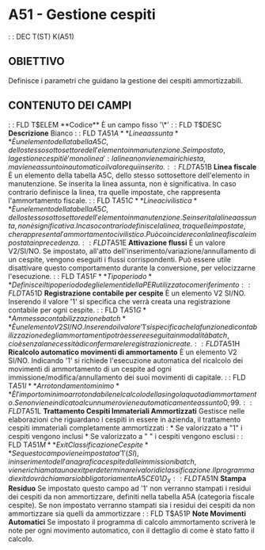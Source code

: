 # A51 - Gestione cespiti
 :  : DEC T(ST) K(A51)
## OBIETTIVO
Definisce i parametri che guidano la gestione dei cespiti ammortizzabili.
## CONTENUTO DEI CAMPI
 :  : FLD T$ELEM **Codice**
È un campo fisso '\*'
 :  : FLD T$DESC **Descrizione**
Bianco
 :  : FLD T$A51A **Linea assunta**
È un elemento della tabella A5C, dello stesso sottosettore dell'elemento in manutenzione. Se impostato, la gestione cespiti è 'monolinea' :  la linea non viene mai richiesta, ma viene assunto in automatico il valore qui inserito.
 :  : FLD T$A51B **Linea fiscale**
È un elemento della tabella A5C, dello stesso sottosettore dell'elemento in manutenzione. Se inserita la linea assunta, non è significativa. In caso contrario definisce la linea, tra quelle impostate, che rappresenta l'ammortamento fiscale.
 :  : FLD T$A51C **Linea civilistica**
È un elemento della tabella A5C, dello stesso sottosettore dell'elemento in manutenzione. Se inserita la linea assunta, non è significativa. In caso contrario definisce la linea, tra quelle impostate, che rappresenta l'ammortamento civilistico. Può coincidere con la linea fiscale impostata in precedenza.
 :  : FLD T$A51E **Attivazione flussi**
È un valore V2/SI/NO. Se impostato, all'atto dell'inserimento/variazione/annullamento di un cespite, vengono eseguiti i flussi corrispondenti.
Può essere utile disattivare questo comportamento durante la conversione, per velocizzarne l'esecuzione.
 :  : FLD T$A51F **Tipo periodo**
Definisce il tipo periodo degli elementi della PER utilizzato come riferimento
 :  : FLD T$A51D **Registrazione contabile per cespite**
È un elemento V2 SI/NO. Inserendo il valore '1' si specifica che verrà creata una registrazione contabile per ogni cespite.
 :  : FLD T$A51G **Ammessa contabilizzazione batch**
È un elemento V2 SI/NO. Inserendo il valore '1' si specifica che la funzione di contabilizzazione degli ammortamenti potrà essere eseguita in modalità batch, cioè senza la necessità di confermare le registrazioni create.
 :  : FLD T$A51H **Ricalcolo automatico movimenti di ammortamento**
È un elemento V2 SI/NO. Indicando '1' si richiede l'esecuzione automatica del ricalcolo dei movimenti di ammortamento di un cespite ad ogni immissione/modifica/annullamento dei suoi movimenti di capitale.
 :  : FLD T$A51I **Arrotondamento minimo**
È l'importo minimo arrotondabile nel calcolo della singola quota di ammortamento. Se
non viene indicato alcun numero viene automaticamente assunto 0,99.
 :  : FLD T$A51L **Trattamento Cespiti Immateriali Ammortizzati**
Gestisce nelle elaborazioni che riguardano i cespiti in essere in azienda, il trattamento
cespiti immateriali completamente ammortizzati : 
\* Se valorizzato a "1" i cespiti vengono inclusi
\* Se valorizzato a " " i cespiti vengono esclusi
 :  : FLD T$A51M **Exit Classificazione Cespite**
Se questo campo viene impostato a '1' (SI), in inserimento dell'anagrafica cespite dalle immissioni
batch, viene richiamata una exit per determinare i valori di classificazione.
Il programma di exit dovrà chiamarsi obbligatoriamente A5CE01D_X
 :  : FLD T$A51N **Stampa Residuo**
Se impostato questo campo ad '1' non verranno stampati i residui dei cespiti da non ammortizzare,
definiti nella tabella A5A (categoria fiscale cespite).
Se non impostato verranno stampati sia i residui dei cespiti da non ammortizzare sia quelli da
ammortizzare
 :  : FLD T$A51P **Note Movimenti Automatici**
Se impostato il programma di calcolo ammortamento scriverà le note per ogni movimento automatico,
con il dettaglio di come è stato fatto il calcolo.
